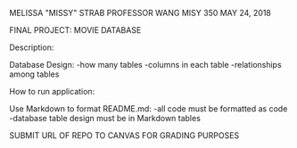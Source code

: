 MELISSA "MISSY" STRAB
PROFESSOR WANG
MISY 350
MAY 24, 2018

FINAL PROJECT: MOVIE DATABASE

Description:

Database Design:
-how many tables
-columns in each table
-relationships among tables

How to run application:

Use Markdown to format README.md:
-all code must be formatted as code
-database table design must be in Markdown tables

SUBMIT URL OF REPO TO CANVAS FOR GRADING PURPOSES

